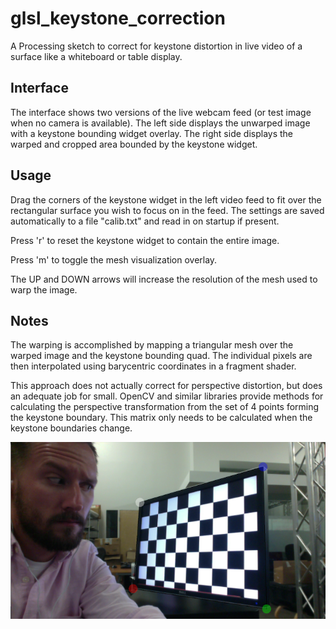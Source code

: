 glsl_keystone_correction
========================

A Processing sketch to correct for keystone distortion in live video of a surface like a whiteboard or table display.

## Interface ##

The interface shows two versions of the live webcam feed (or test image when no camera is available). The left side displays the unwarped image with a keystone bounding widget overlay. The right side displays the warped and cropped area bounded by the keystone widget.

## Usage ##

Drag the corners of the keystone widget in the left video feed to fit over the rectangular surface you wish to focus on in the feed. The settings are saved automatically to a file "calib.txt" and read in on startup if present.

Press 'r' to reset the keystone widget to contain the entire image.

Press 'm' to toggle the mesh visualization overlay.

The UP and DOWN arrows will increase the resolution of the mesh used to warp the image.

## Notes ##

The warping is accomplished by mapping a triangular mesh over the warped image and the keystone bounding quad. The individual pixels are then interpolated using barycentric coordinates in a fragment shader.

This approach does not actually correct for perspective distortion, but does an adequate job for small. OpenCV and similar libraries provide methods for calculating the perspective transformation from the set of 4 points forming the keystone boundary. This matrix only needs to be calculated when the keystone boundaries change.

![sample image used to warp](data/checkers.png "Optional title")
